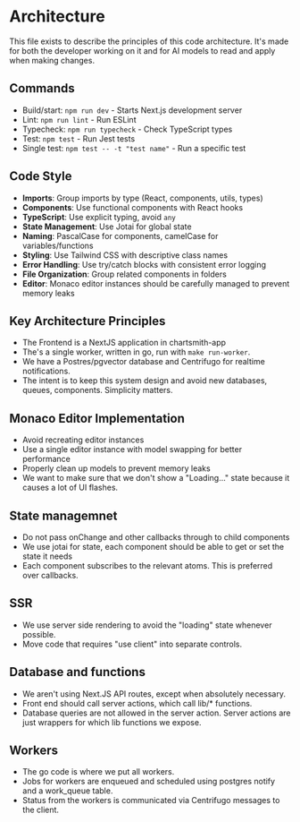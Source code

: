 # Architecture

This file exists to describe the principles of this code architecture. 
It's made for both the developer working on it and for AI models to read and apply when making changes.

## Commands
- Build/start: `npm run dev` - Starts Next.js development server
- Lint: `npm run lint` - Run ESLint
- Typecheck: `npm run typecheck` - Check TypeScript types
- Test: `npm test` - Run Jest tests
- Single test: `npm test -- -t "test name"` - Run a specific test

## Code Style
- **Imports**: Group imports by type (React, components, utils, types)
- **Components**: Use functional components with React hooks
- **TypeScript**: Use explicit typing, avoid `any`
- **State Management**: Use Jotai for global state
- **Naming**: PascalCase for components, camelCase for variables/functions
- **Styling**: Use Tailwind CSS with descriptive class names
- **Error Handling**: Use try/catch blocks with consistent error logging
- **File Organization**: Group related components in folders
- **Editor**: Monaco editor instances should be carefully managed to prevent memory leaks

## Key Architecture Principles
- The Frontend is a NextJS application in chartsmith-app
- The's a single worker, written in go, run with `make run-worker`.
- We have a Postres/pgvector database and Centrifugo for realtime notifications.
- The intent is to keep this system design and avoid new databases, queues, components. Simplicity matters.


## Monaco Editor Implementation
- Avoid recreating editor instances
- Use a single editor instance with model swapping for better performance
- Properly clean up models to prevent memory leaks
- We want to make sure that we don't show a "Loading..." state because it causes a lot of UI flashes.

## State managemnet
- Do not pass onChange and other callbacks through to child components
- We use jotai for state, each component should be able to get or set the state it needs
- Each component subscribes to the relevant atoms. This is preferred over callbacks.

## SSR
- We use server side rendering to avoid the "loading" state whenever possible. 
- Move code that requires "use client" into separate controls.

## Database and functions
- We aren't using Next.JS API routes, except when absolutely necessary.
- Front end should call server actions, which call lib/* functions.
- Database queries are not allowed in the server action. Server actions are just wrappers for which lib functions we expose.

## Workers
- The go code is where we put all workers. 
- Jobs for workers are enqueued and scheduled using postgres notify and a work_queue table.
- Status from the workers is communicated via Centrifugo messages to the client.